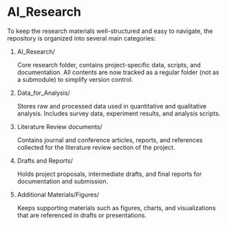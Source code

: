 # AI_Research

To keep the research materials well-structured and easy to navigate, the repository is organized into several main categories:

1. AI\_Research/

   Core research folder, contains project-specific data, scripts, and documentation.
   All contents are now tracked as a regular folder (not as a submodule) to simplify version control.

2. Data\_for\_Analysis/

   Stores raw and processed data used in quantitative and qualitative analysis.
   Includes survey data, experiment results, and analysis scripts.

3. Literature Review documents/

   Contains journal and conference articles, reports, and references collected for the literature review section of the project.

4. Drafts and Reports/

   Holds project proposals, intermediate drafts, and final reports for documentation and submission.

5. Additional Materials/Figures/

   Keeps supporting materials such as figures, charts, and visualizations that are referenced in drafts or presentations.
